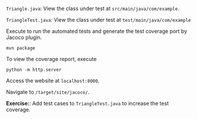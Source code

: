 `Triangle.java`: View the class under test at `src/main/java/com/example`.

`TriangleTest.java`: View the class under test at `test/main/java/com/example`

Execute to run the automated tests and generate the test coverage port by Jacoco plugin.

```
mvn package
```

To view the coverage report, execute

```
python -m http.server
```

Access the website at `localhost:8000`.

Navigate to `/target/site/jacoco/`. 


**Exercise:**: Add  test cases to `TriangleTest.java` to increase the test coverage.
